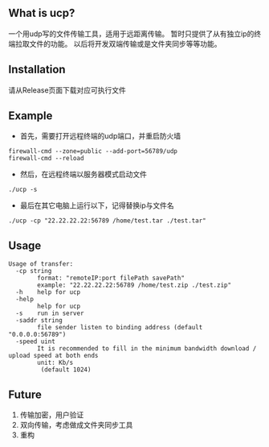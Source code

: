 What is ucp?
---
一个用udp写的文件传输工具，适用于远距离传输。
暂时只提供了从有独立ip的终端拉取文件的功能。
以后将开发双端传输或是文件夹同步等等功能。

Installation
---
请从Release页面下载对应可执行文件

Example
---
+ 首先，需要打开远程终端的udp端口，并重启防火墙
```
firewall-cmd --zone=public --add-port=56789/udp
firewall-cmd --reload
```
+ 然后，在远程终端以服务器模式启动文件
```
./ucp -s
```
+ 最后在其它电脑上运行以下，记得替换ip与文件名
```
./ucp -cp "22.22.22.22:56789 /home/test.tar ./test.tar"
```

Usage
---
```
Usage of transfer:
  -cp string
        format: "remoteIP:port filePath savePath"
        example: "22.22.22.22:56789 /home/test.zip ./test.zip"
  -h    help for ucp
  -help
        help for ucp
  -s    run in server
  -saddr string
        file sender listen to binding address (default "0.0.0.0:56789")
  -speed uint
        It is recommended to fill in the minimum bandwidth download / upload speed at both ends
        unit: Kb/s
         (default 1024)
```

Future
---
1. 传输加密，用户验证
2. 双向传输，考虑做成文件夹同步工具
3. 重构